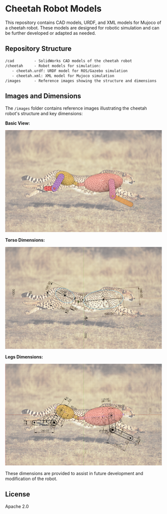 # Cheetah Robot Models

This repository contains CAD models, URDF, and XML models for Mujoco of a cheetah robot. These models are designed for robotic simulation and can be further developed or adapted as needed.

## Repository Structure

```
/cad         - SolidWorks CAD models of the cheetah robot  
/cheetah     - Robot models for simulation:
   - cheetah.urdf: URDF model for ROS/Gazebo simulation
   - cheetah.xml: XML model for Mujoco simulation
/images      - Reference images showing the structure and dimensions
```

## Images and Dimensions

The `/images` folder contains reference images illustrating the cheetah robot's structure and key dimensions:

**Basic View:** 

![Basic View](images/basic_view.png)  

**Torso Dimensions:** 

![Torso Dimensions](images/torso_dimensions.png) 

**Legs Dimensions:** 

![Legs Dimensions](images/legs_dimensions.png)

These dimensions are provided to assist in future development and modification of the robot.

## License

Apache 2.0
